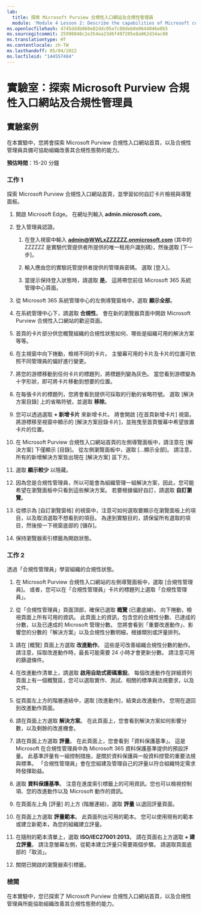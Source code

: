 ```yaml
---
lab:
  title: 探索 Microsoft Purview 合規性入口網站及合規性管理員
  module: 'Module 4 Lesson 2: Describe the capabilities of Microsoft compliance solutions: Describe the compliance management capabilities of Microsoft Purview'
ms.openlocfilehash: 4745dddb860e82ddc05e7c88deb0e0644046e0b5
ms.sourcegitcommit: 25998048c2e354ea23d6f497205e8a062d34ac80
ms.translationtype: HT
ms.contentlocale: zh-TW
ms.lasthandoff: 05/04/2022
ms.locfileid: "144557484"
---
```

# <a name="lab-explore-the-microsoft-purview-compliance-portal--compliance-manager"></a>實驗室：探索 Microsoft Purview 合規性入口網站及合規性管理員

## <a name="lab-scenario"></a>實驗案例

在本實驗中，您將會探索 Microsoft Purview 合規性入口網站首頁，以及合規性管理員具備可協助組織改善其合規性態勢的能力。

**預估時間**：15-20 分鐘

### <a name="task-1"></a>工作 1

探索 Microsoft Purview 合規性入口網站首頁，並學習如何自訂卡片檢視與導覽面板。

1. 開啟 Microsoft Edge。 在網址列輸入 **admin.microsoft.com**。

1. 登入管理員認證。
    1. 在登入視窗中輸入 **admin@WWLxZZZZZZ.onmicrosoft.com** (其中的 ZZZZZZ 是實驗代管提供者所提供的唯一租用戶識別碼)，然後選取 [下一步]。

    1. 輸入應由您的實驗託管提供者提供的管理員密碼。 選取 [登入]。
    1. 當提示保持登入狀態時，請選取 **是**。 這將帶您前往 Microsoft 365 系統管理中心頁面。

1. 從 Microsoft 365 系統管理中心的左側導覽窗格中，選取 **顯示全部**。

1. 在系統管理中心下，請選取 **合規性**。  會在新的瀏覽器頁面中開啟 Microsoft Purview 合規性入口網站的歡迎頁面。  
1. 首頁的卡片部分供您概覽組織的合規性狀態如何、哪些是組織可用的解決方案等等。
1. 在主視窗中向下捲動，檢視不同的卡片。 主螢幕可用的卡片及卡片的位置可依照不同管理員的偏好進行變更。  
1. 將您的游標移動到任何卡片的標題列，將標題列變為灰色。  當您看到游標變為十字形狀，即可將卡片移動到想要的位置。
1. 在每張卡片的標題列，您將會看到提供可採取的行動的省略符號。  選取 [解決方案目錄] 上的省略符號，並選取 **移除**。
1. 您可以透過選取 **+ 新增卡片** 來新增卡片。  將會開啟 [在首頁新增卡片] 視窗。  將游標移至視窗中顯示的 [解決方案目錄卡片]，並拖曳至首頁螢幕中希望放置卡片的位置。
1. 在 Microsoft Purview 合規性入口網站首頁的左側導覽面板中，請注意在 [解決方案] 下僅顯示 [目錄]。  從左側瀏覽面板中，選取 [...顯示全部]。  請注意，所有的新增解決方案皆出現在 [解決方案] 區下方。  
1. 選取 **顯示較少** 以隱藏。
1. 因為您是合規性管理員，所以可能會為組織管理一組解決方案，因此，您可能希望在瀏覽面板中只看到這些解決方案。 若要根據偏好自訂，請選取 **自訂瀏覽**。  
1. 從標示為 [自訂瀏覽窗格] 的視窗中，注意可如何選取要顯示在瀏覽面板上的項目，以及取消選取不想看到的項目。 為達到實驗目的，請保留所有選取的項目，然後按一下視窗底部的 [儲存]。  
1. 保持瀏覽器索引標籤為開啟狀態。

### <a name="task-2"></a>工作 2

透過「合規性管理員」學習組織的合規性狀態。

1. 在 Microsoft Purview 合規性入口網站的左側導覽面板中，選取 [合規性管理員]。  或者，您可以在「合規性管理員」卡片的標題列上選取「合規性管理員」。

1. 從「合規性管理員」頁面頂部，確保已選取 **概覽** (已畫底線)。 向下捲動，檢視頁面上所有可用的資訊。  此頁面上的資訊，包含您的合規性分數、已達成的分數，以及已達成的 Microsoft 管理分數。   您將會看到「重要改進動作」、影響您的分數的「解決方案」以及合規性分數明細，根據類別或評量排列。

1. 請在 [概覽] 頁面上方選取 **改進動作**。  這些是可改善組織合規性分數的動作。 請注意，採取改進動作時，最長可能需要 24 小時才會更新分數。  請注意可用的篩選條件。

1. 在改進動作清單上，請選取 **啟用自助式密碼重設**。  每個改進動作在詳細資列頁面上有一個概覽區，您可以選取實作、測試、相關的標準與法規要求，以及文件。

1. 從頁面左上方的階層連結中，選取 [改進動作]，結束此改進動作。  您現在退回到改進動作頁面。

1. 請在頁面上方選取 **解決方案**。 在此頁面上，您會看到解決方案如何影響分數，以及剩餘的改進機會。

1. 請在頁面上方選取 **評量**。 在此頁面上，您會看到「資料保護基準」。  這是 Microsoft 在合規性管理員中為 Microsoft 365 資料保護基準提供的預設評量。  此基準評量有一組控制措施，是關於資料保護與一般資料控管的重要法規與標準。 「合規性管理員」會在您組建及管理自己的評量以符合組織特定需求時發揮助益。

1. 選取 **資料保護基準**。  注意在進度索引標籤上的可用資訊。您也可以檢視控制項、您的改進動作以及 Microsoft 動作的資訊。  

1. 在頁面左上角 [評量] 的上方 (階層連結)，選取 **評量** 以退回評量頁面。  

1. 在頁面上方選取 **評量範本**。  此頁面列出可用的範本。 您可以使用現有的範本或建立新範本，為您的組織建立評量。

1. 在隨附的範本清單上，選取 **ISO/IEC27001:2013**。 請在頁面右上方選取 **+ 建立評量**。  請注意螢幕左側，從範本建立評量只需要兩個步驟。  請選取頁面底部的「取消」。

1. 關閉已開啟的瀏覽器索引標籤。

### <a name="review"></a>檢閱

在本實驗中，您已探索了 Microsoft Purview 合規性入口網站首頁，以及合規性管理員所能協助組織改善其合規性態勢的能力。
